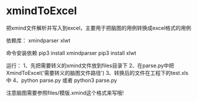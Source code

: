 # xmindToExcel

把xmind文件解析并写入到excel，主要用于把脑图的用例转换成excel格式的用例

依赖库：
xmindparser
xlwt

命令安装依赖
pip3 install xmindparser
pip3 install xlwt

运行：
1、先把需要转义的xmind文件放到files目录下
2、在parse.py中把XmindToExcel('需要转义的脑图文件路径')
3、转换后的文件在工程下的test.xls中
4、python parse.py 或者 python3 parse.py

注意脑图需要参照files/模版.xmind这个格式来写哦!




